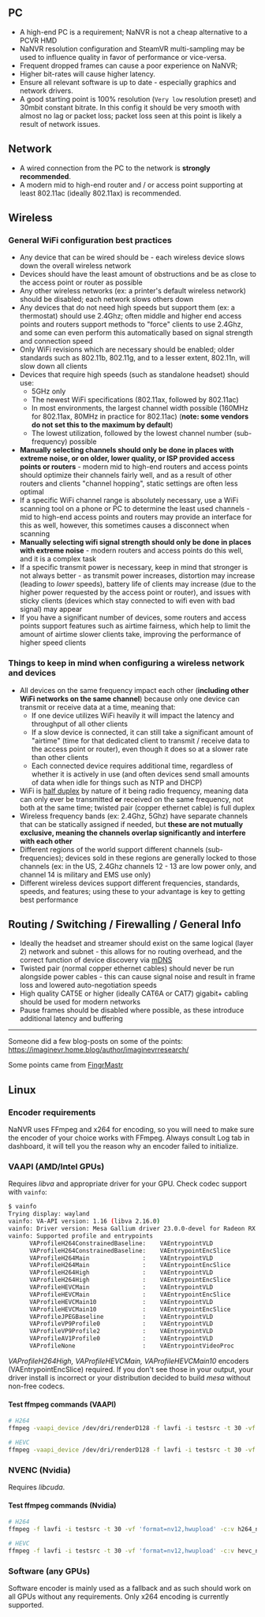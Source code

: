 ## PC

- A high-end PC is a requirement; NaNVR is not a cheap alternative to a PCVR HMD
- NaNVR resolution configuration and SteamVR multi-sampling may be used to influence quality in favor of performance or vice-versa.
- Frequent dropped frames can cause a poor experience on NaNVR;
- Higher bit-rates will cause higher latency.
- Ensure all relevant software is up to date - especially graphics and network drivers.
- A good starting point is 100% resolution (`Very low` resolution preset) and 30mbit constant bitrate. In this config it should be very smooth with almost no lag or packet loss; packet loss seen at this point is likely a result of network issues.

## Network

- A wired connection from the PC to the network is **strongly recommended**.
- A modern mid to high-end router and / or access point supporting at least 802.11ac (ideally 802.11ax) is recommended.

## Wireless

### General WiFi configuration best practices

- Any device that can be wired should be - each wireless device slows down the overall wireless network
- Devices should have the least amount of obstructions and be as close to the access point or router as possible
- Any other wireless networks (ex: a printer's default wireless network) should be disabled; each network slows others down
- Any devices that do not need high speeds but support them (ex: a thermostat) should use 2.4Ghz; often middle and higher end access points and routers support methods to "force" clients to use 2.4Ghz, and some can even perform this automatically based on signal strength and connection speed
- Only WiFi revisions which are necessary should be enabled; older standards such as 802.11b, 802.11g, and to a lesser extent, 802.11n, will slow down all clients
- Devices that require high speeds (such as standalone headset) should use:
  - 5GHz only
  - The newest WiFi specifications (802.11ax, followed by 802.11ac)
  - In most environments, the largest channel width possible (160MHz for 802.11ax, 80MHz in practice for 802.11ac) (**note: some vendors do not set this to the maximum by default**)
  - The lowest utilization, followed by the lowest channel number (sub-frequency) possible
- **Manually selecting channels should only be done in places with extreme noise, or on older, lower quality, or ISP provided access points or routers** - modern mid to high-end routers and access points should optimize their channels fairly well, and as a result of other routers and clients "channel hopping", static settings are often less optimal
- If a specific WiFi channel range is absolutely necessary, use a WiFi scanning tool on a phone or PC to determine the least used channels - mid to high-end access points and routers may provide an interface for this as well, however, this sometimes causes a disconnect when scanning
- **Manually selecting wifi signal strength should only be done in places with extreme noise** - modern routers and access points do this well, and it is a complex task
- If a specific transmit power is necessary, keep in mind that stronger is not always better - as transmit power increases, distortion may increase (leading to *lower* speeds), battery life of clients may increase (due to the higher power requested by the access point or router), and issues with sticky clients (devices which stay connected to wifi even with bad signal) may appear
- If you have a significant number of devices, some routers and access points support features such as airtime fairness, which help to limit the amount of airtime slower clients take, improving the performance of higher speed clients

### Things to keep in mind when configuring a wireless network and devices

- All devices on the same frequency impact each other (**including other WiFi networks on the same channel**) because only one device can transmit or receive data at a time, meaning that:
  - If one device utilizes WiFi heavily it will impact the latency and throughput of all other clients
  - If a slow device is connected, it can still take a significant amount of "airtime" (time for that dedicated client to transmit / receive data to the access point or router), even though it does so at a slower rate than other clients
  - Each connected device requires additional time, regardless of whether it is actively in use (and often devices send small amounts of data when idle for things such as NTP and DHCP)
- WiFi is [half duplex](https://en.wikipedia.org/wiki/Duplex_(telecommunications)#Half_duplex) by nature of it being radio frequency, meaning data can only ever be transmitted **or** received on the same frequency, not both at the same time; twisted pair (copper ethernet cable) is full duplex
- Wireless frequency bands (ex: 2.4Ghz, 5Ghz) have separate channels that can be statically assigned if needed, but **these are not mutually exclusive, meaning the channels overlap significantly and interfere with each other**
- Different regions of the world support different channels (sub-frequencies); devices sold in these regions are generally locked to those channels (ex: in the US, 2.4Ghz channels 12 - 13 are low power only, and channel 14 is military and EMS use only)
- Different wireless devices support different frequencies, standards, speeds, and features; using these to your advantage is key to getting best performance

## Routing / Switching / Firewalling / General Info

- Ideally the headset and streamer should exist on the same logical (layer 2) network and subnet - this allows for no routing overhead, and the correct function of device discovery via [mDNS](https://en.wikipedia.org/wiki/Multicast_DNS)
- Twisted pair (normal copper ethernet cables) should never be run alongside power cables - this can cause signal noise and result in frame loss and lowered auto-negotiation speeds
- High quality CAT5E or higher (ideally CAT6A or CAT7) gigabit+ cabling should be used for modern networks
- Pause frames should be disabled where possible, as these introduce additional latency and buffering

***

Someone did a few blog-posts on some of the points:
<https://imaginevr.home.blog/author/imaginevrresearch/>

Some points came from [FingrMastr](https://github.com/FingrMastr)

## Linux

### Encoder requirements

NaNVR uses FFmpeg and x264 for encoding, so you will need to make sure the encoder of your choice works with FFmpeg.
Always consult Log tab in dashboard, it will tell you the reason why an encoder failed to initialize.

### VAAPI (AMD/Intel GPUs)

Requires *libva* and appropriate driver for your GPU. Check codec support with `vainfo`:

```sh
$ vainfo                                                                                                                                                                       130 ↵ !10090
Trying display: wayland
vainfo: VA-API version: 1.16 (libva 2.16.0)
vainfo: Driver version: Mesa Gallium driver 23.0.0-devel for Radeon RX 7900 XTX (gfx1100, LLVM 16.0.0, DRM 3.49, 6.1.1-zen1-1-zen)
vainfo: Supported profile and entrypoints
      VAProfileH264ConstrainedBaseline:    VAEntrypointVLD
      VAProfileH264ConstrainedBaseline:    VAEntrypointEncSlice
      VAProfileH264Main               :    VAEntrypointVLD
      VAProfileH264Main               :    VAEntrypointEncSlice
      VAProfileH264High               :    VAEntrypointVLD
      VAProfileH264High               :    VAEntrypointEncSlice
      VAProfileHEVCMain               :    VAEntrypointVLD
      VAProfileHEVCMain               :    VAEntrypointEncSlice
      VAProfileHEVCMain10             :    VAEntrypointVLD
      VAProfileHEVCMain10             :    VAEntrypointEncSlice
      VAProfileJPEGBaseline           :    VAEntrypointVLD
      VAProfileVP9Profile0            :    VAEntrypointVLD
      VAProfileVP9Profile2            :    VAEntrypointVLD
      VAProfileAV1Profile0            :    VAEntrypointVLD
      VAProfileNone                   :    VAEntrypointVideoProc
```

*VAProfileH264High, VAProfileHEVCMain, VAProfileHEVCMain10* encoders (VAEntrypointEncSlice) required. If you don't see those
in your output, your driver install is incorrect or your distribution decided to build *mesa* without non-free codecs.

#### Test ffmpeg commands (VAAPI)

```sh
# H264
ffmpeg -vaapi_device /dev/dri/renderD128 -f lavfi -i testsrc -t 30 -vf 'format=nv12,hwupload' -c:v h264_vaapi vaapi-h264.mp4

# HEVC
ffmpeg -vaapi_device /dev/dri/renderD128 -f lavfi -i testsrc -t 30 -vf 'format=nv12,hwupload' -c:v hevc_vaapi vaapi-hevc.mp4
```

### NVENC (Nvidia)

Requires *libcuda*.

#### Test ffmpeg commands (Nvidia)

```sh
# H264
ffmpeg -f lavfi -i testsrc -t 30 -vf 'format=nv12,hwupload' -c:v h264_nvenc nvenc-h264.mp4

# HEVC
ffmpeg -f lavfi -i testsrc -t 30 -vf 'format=nv12,hwupload' -c:v hevc_nvenc nvenc-hevc.mp4
```

### Software (any GPUs)

Software encoder is mainly used as a fallback and as such should work on all GPUs without any requirements.
Only x264 encoding is currently supported.
